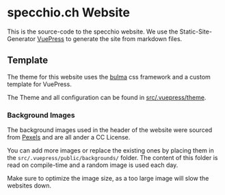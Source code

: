 # specchio.ch Website

This is the source-code to the specchio website. We use the
Static-Site-Generator [VuePress](https://vuepress.vuejs.org/) to generate the
site from markdown files. 

## Template

The theme for this website uses the [bulma](https://bulma.io/) css framework and
a custom template for VuePress. 

The Theme and all configuration can be found in
[src/.vuepress/theme](src/.vuepress/theme).

### Background Images

The background images used in the header of the website were sourced from
[Pexels](https://www.pexels.com/) and are all ander a CC License.

You can add more images or replace the existing ones by placing them in the
`src/.vuepress/public/backgrounds/` folder. The content of this folder is read
on compile-time and a random image is used each day.

Make sure to optimize the image size, as a too large image will slow the
websites down.